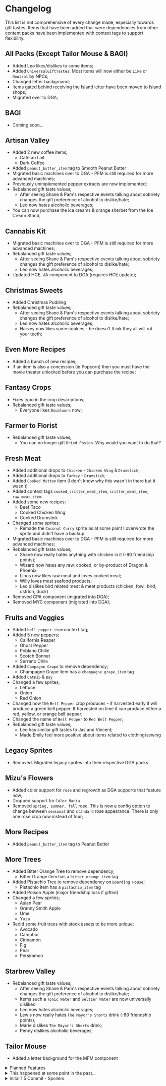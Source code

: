 # Changelog

This list is not comprehensive of every change made, especially towards gift tastes. 
Items that have been added that were dependencies from other content packs have been implemented with context tags to support flexibility.

## All Packs (Except Tailor Mouse & BAGI)
* Added Leo likes/dislikes to some items;
* Added `UniversalGiftTastes`. Most items will now either be `Like` or `Neutral` by NPCs;
* Changed letter background;
* Items gated behind receiving the Island letter have been moved to Island shops;
* Migrated over to DGA;

## BAGI
* Coming soon...

## Artisan Valley
* Added 2 new coffee items;
	* Cafe au Lait
	* Dark Coffee
* Added `peanut_butter_item` tag to Smooth Peanut Butter	
* Migrated basic machines over to DGA - PFM is still required for more advanced machines;
* Previously unimplemented pepper extracts are now implemented;
* Rebalanced gift taste values;
	* After seeing Shane & Pam's respective events talking about sobriety changes the gift preference of alcohol to dislike/hate;
	* Leo now hates alcoholic beverages;
* You can now purchase the ice creams & orange sherbet from the Ice Cream Stand;

## Cannabis Kit
* Migrated basic machines over to DGA - PFM is still required for more advanced machines;
* Rebalanced gift taste values;
	* After seeing Shane & Pam's respective events talking about sobriety changes the gift preference of alcohol to dislike/hate;
	* Leo now hates alcoholic beverages;
* Updated HCE, JA component to DGA (requires HCE update);

## Christmas Sweets
* Added Christmas Pudding
* Rebalanced gift taste values;
	* After seeing Shane & Pam's respective events talking about sobriety changes the gift preference of alcohol to dislike/hate;
	* Leo now hates alcoholic beverages;
	* Harvey now likes some cookies - he doesn't think they all will rot your teeth;

## Even More Recipes
* Added a bunch of new recipes;
* If an item is also a concession (ie Popcorn) then you must have the movie theater unlocked before you can purchase the recipe;

## Fantasy Crops
* Fixes typo in the crop descriptions;
* Rebalanced gift taste values;
	* Everyone likes `Doubloons` now;

## Farmer to Florist
* Rebalanced gift taste values;
	* You can no longer gift `Dried Posion`. Why would you want to do that?

## Fresh Meat
* Added additional drops to `Chicken` - `Chicken Wing` & `Drumstick`;
* Added additional drops to `Turkey` - `Drumstick`;
* Added `Cooked Mutton` item (I don't know why this wasn't in there but it wasn't)
* Added context tags `cooked_critter_meat_item`, `critter_meat_item`, `raw_meat_item`
* Added some new recipes;
	* Beef Taco
	* Cooked Chicken Wing
	* Cooked Drumstick
* Changed some sprites;
	* Remade the `Coconut Curry` sprite as at some point I overwrote the sprite and didn't have a backup
* Migrated basic machines over to DGA - PFM is still required for more advanced machines;
* Rebalanced gift taste values;
	* Shane now really hates anything with chicken in it (-80 friendship points);
	* Wizard now hates any raw, cooked, or by-product of Dragon & Phoenix;
	* Linus now likes raw meat and loves cooked meat;
	* Willy loves most seafood products;
	* Leo dislikes bird related meat & meat products (chicken, fowl, bird, ostrich, duck)
* Removed CPA component (migrated into DGA);
* Removed MYC component (migrated into DGA);

## Fruits and Veggies
* Added `bell_pepper_item` context tag;
* Added 5 new peppers;
	* California Reaper	
	* Ghost Pepper	
	* Poblano Chilie	
	* Scotch Bonnet	
	* Serrano Chile
* Added `Campagne Grape` to remove dependency;
	* Champagne Grape item has a `champagne grape_item` tag
* Added `Catnip` & `Bay`
* Changed a few sprites;
	* Lettuce
	* Onion
	* Red Onion
* Changed how the `Bell Pepper` crop produces - if harvested early it will produce a green bell pepper. If harvested on time it can produce either a red, yellow, or orange bell pepper;
* Changed the name of `Bell Pepper` to `Red Bell Pepper`;
* Rebalanced gift taste values;
	* Leo has similar gift tastes to Jas and Vincent;
	* Made Emily feel more positive about items related to clothing/sewing
	
## Legacy Sprites
* Removed. Migrated legacy sprites into their respective DGA packs

## Mizu's Flowers
* Added color support for `rose` and regrowth as DGA supports that feature now;
* Dropped support for `Color Mania`
* Removed `spring, summer, fall` rose. This is now a config option to change between `seasonal` and `standard` rose appearance. There is only one rose crop now instead of four;

## More Recipes
* Added `peanut_butter_item` tag to Peanut Butter

## More Trees
* Added Bitter Orange Tree to remove dependency;
	* Bitter Orange item has a `bitter orange_item` tag
* Added Pistachio Tree to remove dependency on `Boarding House`;
	* Pistachio item has a `pistachio_item` tag
* Added Poison Apple (major friendship loss if gifted)
* Changed a few sprites;
	* Asian Pear	
	* Granny Smith Apple	
	* Ume	
	* Yuzu
* Redid some fruit trees with stock assets to be more unique;
	* Avocado	
	* Camphor	
	* Cinnamon	
	* Fig	
	* Pear	
	* Persimmon

## Starbrew Valley
* Rebalanced gift taste values;
	* After seeing Shane & Pam's respective events talking about sobriety changes the gift preference of alcohol to dislike/hate;	
	* Items such a `Tonic Water` and `Seltzer Water` are now universally disliked	
	* Leo now hates alcoholic beverages;	
	* Lewis now really hates `The Mayor's Shorts` drink (-80 friendship points);	
	* Marie dislikes `The Mayor's Shorts` drink;	
	* Penny dislikes alcoholic beverages;

## Tailor Mouse
* Added a letter background for the MFM component

<details>
<summary> Planned Features</summary>

If I ever get motivation to come back or have to fix a major bug these are planned things I have to remove for this release:

#### All Packs (Excluding BAGI & Tailor Mouse)
* Add in BAGI icons for new items;
* Continue working on gift tastes to balance them and make them more diverse;
* Unique dialogue for certain gifts

#### Artisan Valley
* 3 New Items
* New Machine w/Items

#### Christmas Sweets
* Festive winter letter background

#### Even More Recipes
* 10 New Recipes

#### Fresh Meat
* 2 New Recipes

#### Fruits and Veggies
* New Crops

</details>

<details>
<summary> This happened at some point in the past...</summary>

## Artisan Valley
* Adds Turkish translation;
* Updates French translation;

## Christmas Sweets
* Adds Turkish translation;
* Updates French translation;

## Even More Recipes
* Adds Turkish translation;
* Fixes error in Strawberry Cheesecake recipe;
* Updates French translation;

## Fantasy Crops
* Adds Turkish translation;
* Updates French translation;

## Farmer to Florist
* Adds Turkish translation;
* Adds French translation;

## Fresh Meat
* Adds Turkish translation;
* Adds Russian translation;
* Adds new items obtained with MYC;
* Fixes error with Ostrich Seeds unlock requirement;
* Updates French translation;

## Fruits and Veggies
* Adds Turkish translation;
* Updates French translation;

## Mizus Flowers
* Adds Turkish translation;
* Updates French translation;

## Mizus Flowers - Color Mania
* Adds Turkish translation;

## More Recipes
* Adds Turkish translation;
* Updates French translation;

## More Trees
* Adds Turkish translation;
* Updates French translation;

## Starbrew Valley
* Adds Turkish translation;
* Adds Russian translation;
* Adds French translation;

## Tailor Mouse
* Adds Turkish translation;

</details>

<details>
<summary> Inital 1.5 Commit - Spoilers</summary>

The following contains spoilers for 1.5 content. Read at your own risk.

## BAGI PPJA - Default Icon Pack
* Adds sprites for mango, pineapple, taro, banana, and Qi fruit;

## BAGI PPJA Icon Pack
* Removes sprites for mango, pineapple, paddy taro, banana, and ginger;

## Artisan Valley
* Removes Ginger Ale;
* Removes producer rule for wheat flour from the grinder;
* Tweaks the input for Umeshu;
* Sprites updated;
* New recipes;

## Christmas Sweets
* Adds mail flag requirement to Gingerbread House & Decorated Gingerbread Man;

## Even More Recipes
* Adds mail flag to recipes requiring pineapple, mango, taro, banana, and/or ginger;
* Sprites updated;
* New recipes;

## Fantasy Crops
* Updates Hungarian translation;

## Farmer to Florist
* Adds Hungarian translation;

## Fresh Meat
* Removes Dragon Tooth;
* Adds Ostrich crop & associated objects;
* Support for new critters added to PFM Fresh Meat for Bug Net;
* Adds mail flag to recipes requiring pineapple, mango, taro, banana, and/or ginger;
* Sprites updated;
* New recipes;

## Fruits and Veggies
* Removed paddy taro & pineapple;
* Ginger is still able to be grown but produces the forage item;
* Ginger seed cost reduced to 35g & changes it to a summer crop;
* Mail flag added to ginger crop;
* Changes the kiwi product sprite;

## More Recipes
* Removed Banana Pudding & MFM entry;
* Adds mail flag to recipes requiring pineapple, mango, taro, banana, and/or ginger;

## More Trees
* Removes Banana and Mango;
* Fixed minor sprite errors on the Ume Tree sprite

## Starbrew Valley
* Removes Pina Colada & MFM entry;
* Adjusted MFM letters based on new item unlock requirements;
* Adds mail flag to recipes requiring pineapple, mango, taro, banana, and/or ginger;

## Tailor Mouse
* Tailor Mouse got a face lift;

## General Changes (applies to all packs)
* Added support for Expanded Preconditions Utility: This should help clean up menus slightly if not using something else to redistribute things;
* Added French and Hungarian translations;
* Removes `PurchaseRequirements: null` for items where it applied;

Assets used/used as a base have been purchased from the following:
- https://artoftic.itch.io/pixelart-16x16-fooddrinks
- https://pixeltier.itch.io/pixeltiers-food-rpg-icon-set
- https://cyangmou.itch.io/pixel-art-food-cooking-1616

</details>